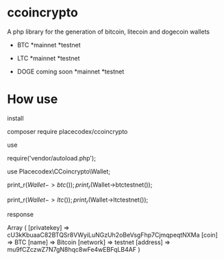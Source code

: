 # ccoincrypto
A php library for the generation of bitcoin, litecoin and dogecoin wallets

- BTC
*mainnet
*testnet

- LTC
*mainnet
*testnet


- DOGE coming soon
*mainnet
*testnet

# How use 

install 

composer require placecodex/ccoincrypto

use 

require('vendor/autoload.php');

use Placecodex\CCoincrypto\Wallet;

print_r($Wallet->btc());
print_r($Wallet->btctestnet());


print_r($Wallet->ltc());
print_r($Wallet->ltctestnet());


response 

Array ( [privatekey] => cU3kKbuaaC82BTQSr8VWyiLuNGzUh2oBeVsgFhp7CjmqpeqtNXMa [coin] => BTC [name] => Bitcoin [network] => testnet [address] => mu9fCZczwZ7N7gN8hqc8wFe4wEBFqLB4AF )
